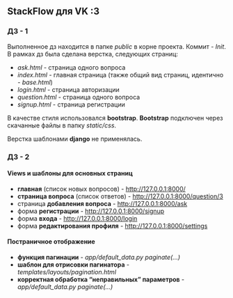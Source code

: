  ## StackFlow для VK :3
 
###  ДЗ - 1
Выполненное дз находится в папке _public_ в корне проекта. Коммит - _Init_.
В рамках дз была сделана верстка, следующих страниц:
- _ask.html_ - страница одного вопроса 
- _index.html_ - главная страница (также общий вид страниц, идентично - _base.html_)
- _login.html_ - страница авторизации
- _question.html_ - страница одного вопроса
- _signup.html_ - страница регистрации

В качестве стиля использовался **bootstrap**. **Bootstrap** подключен через скачанные файлы в папку _static/css_.

Верстка шаблонами **django** не применялась.

### ДЗ - 2
####  Views и шаблоны для основных страниц

- **главная** (список новых вопросов) - http://127.0.0.1:8000/
- **страница вопроса** (список ответов) - http://127.0.0.1:8000/question/3
- страница **добавления вопроса** - http://127.0.0.1:8000/ask
- форма **регистрации** - http://127.0.0.1:8000/signup
- форма **входа** - http://127.0.0.1:8000/login
- форма **редактирования профиля** - http://127.0.0.1:8000/settings

#### Постраничное отображение 

- **функция пагинации** - _app/default_data.py_ _paginate(...)_
- **шаблон для отрисовки пагинатора** - _templates/layouts/pagination.html_
- **корректная обработка “неправильных” параметров** - _app/default_data.py_ _paginate(...)_
